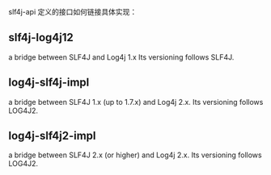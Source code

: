slf4j-api 定义的接口如何链接具体实现：

## slf4j-log4j12

a bridge between SLF4J and Log4j 1.x Its versioning follows SLF4J.

## log4j-slf4j-impl

a bridge between SLF4J 1.x (up to 1.7.x) and Log4j 2.x. Its versioning follows LOG4J2.

## log4j-slf4j2-impl

a bridge between SLF4J 2.x (or higher) and Log4j 2.x. Its versioning follows LOG4J2.
